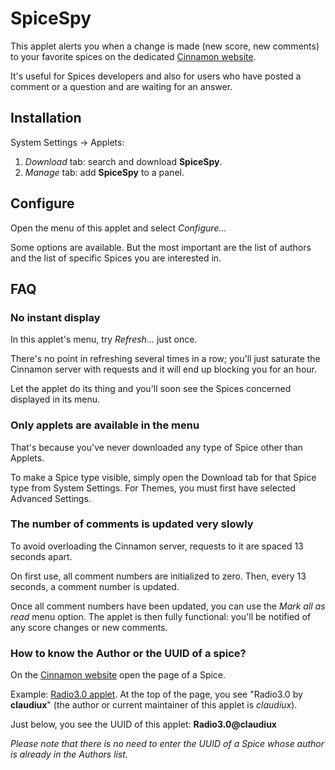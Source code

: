 # SpiceSpy

This applet alerts you when a change is made (new score, new comments) to your favorite spices on the dedicated [Cinnamon website](https://cinnamon-spices.linuxmint.com/).

It's useful for Spices developers and also for users who have posted a comment or a question and are waiting for an answer.

## Installation

System Settings -> Applets:

1. *Download* tab: search and download **SpiceSpy**.
2. *Manage* tab: add **SpiceSpy** to a panel.

## Configure

Open the menu of this applet and select *Configure...*

Some options are available. But the most important are the list of authors and the list of specific Spices you are interested in.

## FAQ

### No instant display

In this applet's menu, try *Refresh...* just once.

There's no point in refreshing several times in a row; you'll just saturate the Cinnamon server with requests and it will end up blocking you for an hour.

Let the applet do its thing and you'll soon see the Spices concerned displayed in its menu.

### Only applets are available in the menu

That's because you've never downloaded any type of Spice other than Applets.

To make a Spice type visible, simply open the Download tab for that Spice type from System Settings. For Themes, you must first have selected Advanced Settings.

### The number of comments is updated very slowly

To avoid overloading the Cinnamon server, requests to it are spaced 13 seconds apart.

On first use, all comment numbers are initialized to zero. Then, every 13 seconds, a comment number is updated.

Once all comment numbers have been updated, you can use the *Mark all as read* menu option. The applet is then fully functional: you'll be notified of any score changes or new comments.

### How to know the Author or the UUID of a spice?

On the [Cinnamon website](https://cinnamon-spices.linuxmint.com/) open the page of a Spice.

Example: [Radio3.0 applet](https://cinnamon-spices.linuxmint.com/applets/view/360). At the top of the page, you see "Radio3.0 by **claudiux**" (the author or current maintainer of this applet is *claudiux*).

Just below, you see the UUID of this applet: **Radio3.0@claudiux**

*Please note that there is no need to enter the UUID of a Spice whose author is already in the Authors list.*


